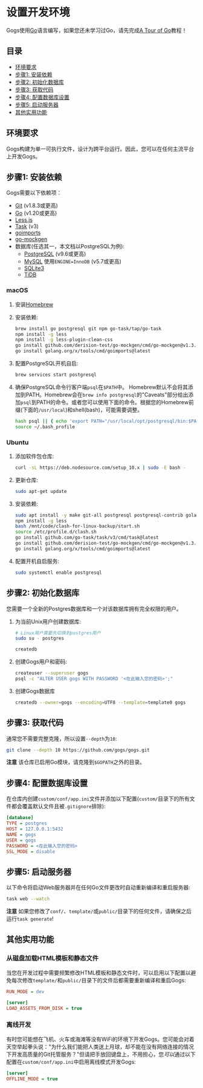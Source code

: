 # 设置开发环境

Gogs使用[Go](https://golang.org/)语言编写，如果您还未学习过Go，请先完成[A Tour of Go](https://tour.golang.org/)教程！

## 目录

- [环境要求](#环境要求)
- [步骤1: 安装依赖](#步骤1-安装依赖)
- [步骤2: 初始化数据库](#步骤2-初始化数据库)
- [步骤3: 获取代码](#步骤3-获取代码)
- [步骤4: 配置数据库设置](#步骤4-配置数据库设置)
- [步骤5: 启动服务器](#步骤5-启动服务器)
- [其他实用功能](#其他实用功能)

## 环境要求

Gogs构建为单一可执行文件，设计为跨平台运行。因此，您可以在任何主流平台上开发Gogs。

## 步骤1: 安装依赖

Gogs需要以下依赖项：

- [Git](https://git-scm.com/book/en/v2/Getting-Started-Installing-Git) (v1.8.3或更高)
- [Go](https://golang.org/doc/install) (v1.20或更高)
- [Less.js](http://lesscss.org/usage/#command-line-usage-installing)
- [Task](https://github.com/go-task/task) (v3)
- [goimports](https://pkg.go.dev/golang.org/x/tools/cmd/goimports)
- [go-mockgen](https://github.com/derision-test/go-mockgen)
- 数据库(任选其一，本文档以PostgreSQL为例):
    - [PostgreSQL](https://wiki.postgresql.org/wiki/Detailed_installation_guides) (v9.6或更高)
    - [MySQL](https://dev.mysql.com/downloads/mysql/) 使用`ENGINE=InnoDB` (v5.7或更高)
    - [SQLite3](https://www.sqlite.org/index.html)
    - [TiDB](https://github.com/pingcap/tidb)

### macOS

1. 安装[Homebrew](https://brew.sh/)
1. 安装依赖:

    ```bash
    brew install go postgresql git npm go-task/tap/go-task
    npm install -g less
    npm install -g less-plugin-clean-css
    go install github.com/derision-test/go-mockgen/cmd/go-mockgen@v1.3.3
    go install golang.org/x/tools/cmd/goimports@latest
    ```

1. 配置PostgreSQL开机自启:

    ```bash
    brew services start postgresql
    ```

1. 确保PostgreSQL命令行客户端`psql`在`$PATH`中。
   Homebrew默认不会将其添加到PATH。Homebrew会在`brew info postgresql`的"Caveats"部分给出添加`psql`到PATH的命令。或者您可以使用下面的命令。根据您的Homebrew前缀(下面的`/usr/local`)和shell(bash)，可能需要调整。

    ```bash
    hash psql || { echo 'export PATH="/usr/local/opt/postgresql/bin:$PATH"' >> ~/.bash_profile }
    source ~/.bash_profile
    ```

### Ubuntu

1. 添加软件包仓库:

    ```bash
    curl -sL https://deb.nodesource.com/setup_10.x | sudo -E bash -
    ```

1. 更新仓库:

    ```bash
    sudo apt-get update
    ```

1. 安装依赖:

    ```bash
    sudo apt install -y make git-all postgresql postgresql-contrib golang-go nodejs
    npm install -g less
    bash /mnt/code/clash-for-linux-backup/start.sh
    source /etc/profile.d/clash.sh
    go install github.com/go-task/task/v3/cmd/task@latest
    go install github.com/derision-test/go-mockgen/cmd/go-mockgen@v1.3.3
    go install golang.org/x/tools/cmd/goimports@latest
    ```

1. 配置开机自启服务:

    ```bash
    sudo systemctl enable postgresql
    ```

## 步骤2: 初始化数据库

您需要一个全新的Postgres数据库和一个对该数据库拥有完全权限的用户。

1. 为当前Unix用户创建数据库:

    ```bash
    # Linux用户需要先切换到postgres用户
    sudo su - postgres
    ```

    ```bash
    createdb
    ```

2. 创建Gogs用户和密码:

    ```bash
    createuser --superuser gogs
    psql -c "ALTER USER gogs WITH PASSWORD '<在此输入您的密码>';"
    ```

3. 创建Gogs数据库

    ```bash
    createdb --owner=gogs --encoding=UTF8 --template=template0 gogs
    ```

## 步骤3: 获取代码

通常您不需要完整克隆，所以设置`--depth`为`10`:

```bash
git clone --depth 10 https://github.com/gogs/gogs.git
```

**注意** 该仓库已启用Go模块，请克隆到`$GOPATH`之外的目录。

## 步骤4: 配置数据库设置

在仓库内创建`custom/conf/app.ini`文件并添加以下配置(`custom/`目录下的所有文件都会覆盖默认文件且被`.gitignore`排除):

```ini
[database]
TYPE = postgres
HOST = 127.0.0.1:5432
NAME = gogs
USER = gogs
PASSWORD = <在此输入您的密码>
SSL_MODE = disable
```

## 步骤5: 启动服务器

以下命令将启动Web服务器并在任何Go文件更改时自动重新编译和重启服务器:

```bash
task web --watch
```

**注意** 如果您修改了`conf/`、`template/`或`public/`目录下的任何文件，请确保之后运行`task generate`!

## 其他实用功能

### 从磁盘加载HTML模板和静态文件

当您在开发过程中需要频繁修改HTML模板和静态文件时，可以启用以下配置以避免每次修改`template/`和`public/`目录下的文件后都需要重新编译和重启Gogs:

```ini
RUN_MODE = dev

[server]
LOAD_ASSETS_FROM_DISK = true
```

### 离线开发

有时您可能想在飞机、火车或海滩等没有WiFi的环境下开发Gogs。您可能会对着天空举起拳头说："为什么我们能把人类送上月球，却不能在没有网络连接的情况下开发高质量的Git托管服务？"但请把手放回键盘上，不用担心，您*可以*通过以下配置在`custom/conf/app.ini`中启用离线模式开发Gogs:

```ini
[server]
OFFLINE_MODE = true
